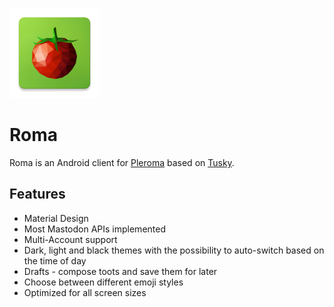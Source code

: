  ![](/app/src/main/res/mipmap-xxhdpi/launcher_icon.png)

 # Roma

Roma is an Android client for [Pleroma](https://pleroma.social/) based on [Tusky](https://tuskyapp.github.io/).

## Features

- Material Design
- Most Mastodon APIs implemented
- Multi-Account support
- Dark, light and black themes with the possibility to auto-switch based on the time of day
- Drafts - compose toots and save them for later
- Choose between different emoji styles 
- Optimized for all screen sizes
